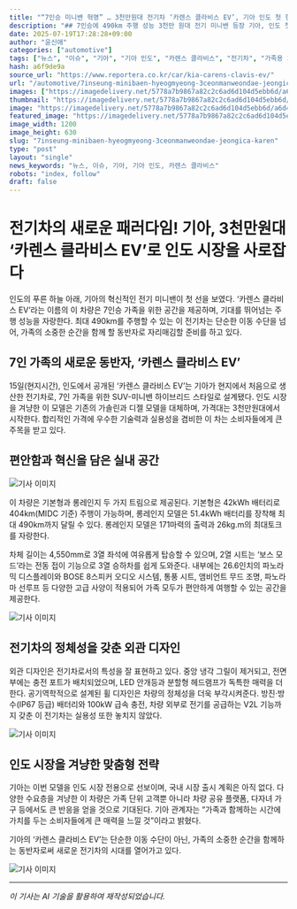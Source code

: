 ```yaml
---
title: "“7인승 미니밴 혁명” … 3천만원대 전기차 ‘카렌스 클라비스 EV’, 기아 인도 첫 현지 생산 모델 공개!"
description: "## 7인승에 490km 주행 성능 3천만 원대 전기 미니밴 등장 기아, 인도 첫 현지 생산 EV ..."
date: 2025-07-19T17:28:28+09:00
author: "윤신애"
categories: ["automotive"]
tags: ["뉴스", "이슈", "기아", "기아 인도", "카렌스 클라비스", "전기차", "가족용 차량"]
hash: a6f9de9a
source_url: "https://www.reportera.co.kr/car/kia-carens-clavis-ev/"
url: "/automotive/7inseung-minibaen-hyeogmyeong-3ceonmanweondae-jeongica-karen/"
images: ["https://imagedelivery.net/5778a7b9867a82c2c6ad6d104d5ebb6d/a6d413b7-5255-49ac-2b1b-2e37e07d7b00", "https://imagedelivery.net/5778a7b9867a82c2c6ad6d104d5ebb6d/b5addc95-82d0-45ea-b2c1-68212dcc6100", "https://imagedelivery.net/5778a7b9867a82c2c6ad6d104d5ebb6d/8c6f4d86-aeca-4554-16a8-476beb32ff00", "https://imagedelivery.net/5778a7b9867a82c2c6ad6d104d5ebb6d/04cf38a3-073c-4473-89dd-e96a117d2600"]
thumbnail: "https://imagedelivery.net/5778a7b9867a82c2c6ad6d104d5ebb6d/a6d413b7-5255-49ac-2b1b-2e37e07d7b00"
image: "https://imagedelivery.net/5778a7b9867a82c2c6ad6d104d5ebb6d/a6d413b7-5255-49ac-2b1b-2e37e07d7b00"
featured_image: "https://imagedelivery.net/5778a7b9867a82c2c6ad6d104d5ebb6d/a6d413b7-5255-49ac-2b1b-2e37e07d7b00"
image_width: 1200
image_height: 630
slug: "7inseung-minibaen-hyeogmyeong-3ceonmanweondae-jeongica-karen"
type: "post"
layout: "single"
news_keywords: "뉴스, 이슈, 기아, 기아 인도, 카렌스 클라비스"
robots: "index, follow"
draft: false
---
```


# 전기차의 새로운 패러다임! 기아, 3천만원대 ‘카렌스 클라비스 EV’로 인도 시장을 사로잡다

인도의 푸른 하늘 아래, 기아의 혁신적인 전기 미니밴이 첫 선을 보였다. ‘카렌스 클라비스 EV’라는 이름의 이 차량은 7인승 가족을 위한 공간을 제공하며, 기대를 뛰어넘는 주행 성능을 자랑한다. 최대 490km를 주행할 수 있는 이 전기차는 단순한 이동 수단을 넘어, 가족의 소중한 순간을 함께 할 동반자로 자리매김할 준비를 하고 있다.

## 7인 가족의 새로운 동반자, ‘카렌스 클라비스 EV’

15일(현지시간), 인도에서 공개된 ‘카렌스 클라비스 EV’는 기아가 현지에서 처음으로 생산한 전기차로, 7인 가족을 위한 SUV-미니밴 하이브리드 스타일로 설계됐다. 인도 시장을 겨냥한 이 모델은 기존의 가솔린과 디젤 모델을 대체하며, 가격대는 3천만원대에서 시작한다. 합리적인 가격에 우수한 기술력과 실용성을 겸비한 이 차는 소비자들에게 큰 주목을 받고 있다.

## 편안함과 혁신을 담은 실내 공간


![기사 이미지](https://imagedelivery.net/5778a7b9867a82c2c6ad6d104d5ebb6d/04cf38a3-073c-4473-89dd-e96a117d2600)


이 차량은 기본형과 롱레인지 두 가지 트림으로 제공된다. 기본형은 42kWh 배터리로 404km(MIDC 기준) 주행이 가능하며, 롱레인지 모델은 51.4kWh 배터리를 장착해 최대 490km까지 달릴 수 있다. 롱레인지 모델은 171마력의 출력과 26kg.m의 최대토크를 자랑한다. 

차체 길이는 4,550mm로 3열 좌석에 여유롭게 탑승할 수 있으며, 2열 시트는 ‘보스 모드’라는 전동 접이 기능으로 3열 승하차를 쉽게 도와준다. 내부에는 26.6인치의 파노라믹 디스플레이와 BOSE 8스피커 오디오 시스템, 통풍 시트, 앰비언트 무드 조명, 파노라마 선루프 등 다양한 고급 사양이 적용되어 가족 모두가 편안하게 여행할 수 있는 공간을 제공한다.


![기사 이미지](https://imagedelivery.net/5778a7b9867a82c2c6ad6d104d5ebb6d/8c6f4d86-aeca-4554-16a8-476beb32ff00)


## 전기차의 정체성을 갖춘 외관 디자인

외관 디자인은 전기차로서의 특성을 잘 표현하고 있다. 중앙 냉각 그릴이 제거되고, 전면부에는 충전 포트가 배치되었으며, LED 안개등과 분할형 헤드램프가 독특한 매력을 더한다. 공기역학적으로 설계된 휠 디자인은 차량의 정체성을 더욱 부각시켜준다. 방진·방수(IP67 등급) 배터리와 100kW 급속 충전, 차량 외부로 전기를 공급하는 V2L 기능까지 갖춘 이 전기차는 실용성 또한 놓치지 않았다.


![기사 이미지](https://imagedelivery.net/5778a7b9867a82c2c6ad6d104d5ebb6d/a6d413b7-5255-49ac-2b1b-2e37e07d7b00)


## 인도 시장을 겨냥한 맞춤형 전략

기아는 이번 모델을 인도 시장 전용으로 선보이며, 국내 시장 출시 계획은 아직 없다. 다양한 수요층을 겨냥한 이 차량은 가족 단위 고객뿐 아니라 차량 공유 플랫폼, 다자녀 가구 등에서도 큰 반응을 얻을 것으로 기대된다. 기아 관계자는 “가족과 함께하는 시간에 가치를 두는 소비자들에게 큰 매력을 느낄 것”이라고 밝혔다.

기아의 ‘카렌스 클라비스 EV’는 단순한 이동 수단이 아닌, 가족의 소중한 순간을 함께하는 동반자로써 새로운 전기차의 시대를 열어가고 있다.


![기사 이미지](https://imagedelivery.net/5778a7b9867a82c2c6ad6d104d5ebb6d/b5addc95-82d0-45ea-b2c1-68212dcc6100)


---
*이 기사는 AI 기술을 활용하여 재작성되었습니다.*
